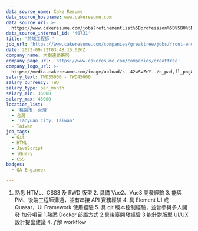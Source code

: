 ```yaml
---
data_source_name: Cake Resume
data_source_hostname: www.cakeresume.com
data_source_url: >-
  https://www.cakeresume.com/jobs?refinementList%5Bprofession%5D%5B0%5D=engineering_qa-engineer&refinementList%5Bsalary_type%5D=per_month&refinementList%5Bsalary_currency%5D=TWD&range%5Bsalary_range%5D%5Bmax%5D=600000
data_source_internal_id: '46731'
title: '前端工程師 '
job_url: 'https://www.cakeresume.com/companies/greattree/jobs/front-end-engineer-8e5e78'
date: 2022-09-22T03:48:15.626Z
company_name: 大樹連鎖藥局
company_page_url: 'https://www.cakeresume.com/companies/greattree'
company_logo_url: >-
  https://media.cakeresume.com/image/upload/s--42wSvZeY--/c_pad,fl_png8,h_200,w_200/v1642064095/thosrprf3ps90l3ve5y2.png
salary_text: TWD35000 - TWD45000
salary_currency: TWD
salary_type: per_month
salary_min: 35000
salary_max: 45000
location_list:
  - '桃園市, 台灣'
  - 台灣
  - 'Taoyuan City, Taiwan'
  - Taiwan
job_tags:
  - Git
  - HTML
  - JavaScript
  - jQuery
  - CSS
badges:
  - QA Engineer

---
```


1. 熟悉 HTML、CSS3 及 RWD 版型 2. 具備 Vue2、Vue3 開發經驗 3. 能與 PM、後端工程師溝通，並有串接 API 實務經驗 4. 具 Element UI 或 Quasar，UI Framework 使用經驗 5. 具 git 版本控制經驗，並曾參與多人開發 加分項目 1.熟悉 Docker 部屬方式 2.具後臺開發經驗 3.能針對版型 UI/UX 設計提出建議 4.了解 workflow